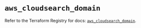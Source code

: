 # `aws_cloudsearch_domain`

Refer to the Terraform Registry for docs: [`aws_cloudsearch_domain`](https://registry.terraform.io/providers/hashicorp/aws/6.16.0/docs/resources/cloudsearch_domain).
